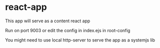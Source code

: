 # react-app

This app will serve as a content react app

Run on port 9003 or edit the config in index.ejs in root-config

You might need to use local http-server to serve the app as a systemjs lib
